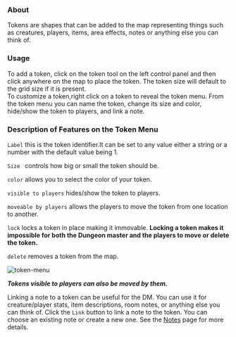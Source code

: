 ### About
Tokens are shapes that can be added to the map representing things such as creatures, players, items, area effects, notes or anything else you can think of.
### Usage
To add a token, click on the token tool on the left control panel and then click anywhere on the map to place the token. The token size will default to the grid size if it is present. <br> To customize a token,right click on a token to reveal the token menu. From the token menu you can name the token, change its size and color, hide/show the token to players, and link a note.
### Description of Features on the Token Menu
` Label `  this is the token identifier.It can be set to any value either a string or a number with the default value being 1.<br>

` Size  `  controls how big or small the token should be.<br>

` color `  allows you to select the color of your token.<br>

` visible to players `  hides/show the token to players.<br>

` moveable by players ` allows the players to move the token from one location to another.<br>

` lock `  locks a token in place making it immovable. **Locking a token makes it impossible for both the Dungeon master and the players to move or delete the token.**

` delete `  removes a token from the map.

![token-menu](https://user-images.githubusercontent.com/9096667/87476985-f3b68400-c5ec-11ea-8165-21d0f2c150d1.png)



***Tokens visible to players can also be moved by them.***

Linking a note to a token can be useful for the DM. You can use it for creature/player stats, item descriptions, room notes, or anything else you can think of. Click the `Link` button to link a note to the token. You can choose an existing note or create a new one. See the [Notes](https://github.com/maxb2/dungeon-revealer/wiki/Notes) page for more details.
